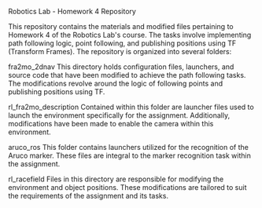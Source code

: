 Robotics Lab - Homework 4 Repository

This repository contains the materials and modified files pertaining to Homework 4 of the Robotics Lab's course. The tasks involve implementing path following logic, point following, and publishing positions using TF (Transform Frames). The repository is organized into several folders:

fra2mo_2dnav
This directory holds configuration files, launchers, and source code that have been modified to achieve the path following tasks. The modifications revolve around the logic of following points and publishing positions using TF.

rl_fra2mo_description
Contained within this folder are launcher files used to launch the environment specifically for the assignment. Additionally, modifications have been made to enable the camera within this environment.

aruco_ros
This folder contains launchers utilized for the recognition of the Aruco marker. These files are integral to the marker recognition task within the assignment.

rl_racefield
Files in this directory are responsible for modifying the environment and object positions. These modifications are tailored to suit the requirements of the assignment and its tasks.
